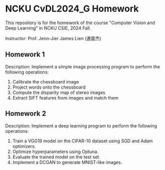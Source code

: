 # NCKU CvDL2024_G Homework
This repository is for the homework of the course "Computer Vision and Deep Learning" in NCKU CSIE, 2024 Fall.

Instructor: Prof. Jenn-Jier James Lien (連震杰)

## Homework 1
Description: Implement a simple image processing program to perform the following operations:
1. Calibrate the chessboard image
2. Project words onto the chessboard
3. Compute the disparity map of stereo images
4. Extract SIFT features from images and match them

## Homework 2
Description: Implement a deep learning program to perform the following operations:
1. Train a VGG19 model on the CIFAR-10 dataset using SGD and Adam optimizers.
2. Optimize hyperparameters using Optuna.
3. Evaluate the trained model on the test set.
4. Implement a DCGAN to generate MNIST-like images.
